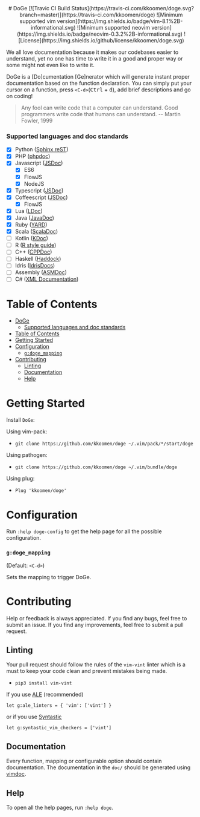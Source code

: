 <center>
# DoGe
[![Travic CI Build Status](https://travis-ci.com/kkoomen/doge.svg?branch=master)](https://travis-ci.com/kkoomen/doge) ![Minimum supported vim version](https://img.shields.io/badge/vim-8.1%2B-informational.svg) ![Minimum supported neovim version](https://img.shields.io/badge/neovim-0.3.2%2B-informational.svg) ![License](https://img.shields.io/github/license/kkoomen/doge.svg)
</center>

We all love documentation because it makes our codebases easier to understand,
yet no one has time to write it in a good and proper way or some might not even
like to write it.

DoGe is a [Do]cumentation [Ge]nerator which will generate instant proper
documentation based on the function declaration. You can simply put your cursor
on a function, press `<C-d>`(<kbd>Ctrl</kbd> + <kbd>d</kbd>), add brief
descriptions and go on coding!

> Any fool can write code that a computer can understand. Good programmers write
> code that humans can understand. -- Martin Fowler, 1999

### Supported languages and doc standards

- [x] Python ([Sphinx reST](http://daouzli.com/blog/docstring.html#restructuredtext))
- [x] PHP ([phpdoc](https://www.phpdoc.org))
- [x] Javascript ([JSDoc](https://jsdoc.app))
  - [x] ES6
  - [x] FlowJS
  - [x] NodeJS
- [x] Typescript ([JSDoc](https://jsdoc.app))
- [x] Coffeescript ([JSDoc](https://jsdoc.app))
  - [x] FlowJS
- [x] Lua ([LDoc](https://github.com/stevedonovan/LDoc))
- [x] Java ([JavaDoc](https://www.oracle.com/technetwork/articles/javase/index-137868.html))
- [x] Ruby ([YARD](https://www.rubydoc.info/gems/yard/file/docs/Tags.md))
- [x] Scala ([ScalaDoc](https://docs.scala-lang.org/style/scaladoc.html))
- [ ] Kotlin ([KDoc](https://kotlinlang.org/docs/reference/kotlin-doc.html))
- [ ] R ([R style guide](https://style.tidyverse.org/documentation.html))
- [ ] C++ ([CPPDoc](http://www.edparrish.net/common/cppdoc.html#comment))
- [ ] Haskell ([Haddock](https://www.haskell.org/haddock/doc/html/ch03s02.html))
- [ ] Idris ([IdrisDocs](http://docs.idris-lang.org/en/latest/reference/documenting.html))
- [ ] Assembly ([ASMDoc](https://www.ee.ryerson.ca/~kclowes/stand-alone/CodingStandards/CodingStdAsm/CodingStdAsm.html#SECTION00070000000000000000))
- [ ] C# ([XML Documentation](https://docs.microsoft.com/en-us/previous-versions/visualstudio/visual-studio-2010/5ast78ax%28v%3dvs.100%29))

# Table of Contents
- [DoGe](#doge)
    + [Supported languages and doc standards](#supported-languages-and-doc-standards)
- [Table of Contents](#table-of-contents)
- [Getting Started](#getting-started)
- [Configuration](#configuration)
    + [`g:doge_mapping`](#gdoge_mapping)
- [Contributing](#contributing)
  * [Linting](#linting)
  * [Documentation](#documentation)
  * [Help](#help)

# Getting Started

Install `DoGe`:

Using vim-pack:

- `git clone https://github.com/kkoomen/doge ~/.vim/pack/*/start/doge`

Using pathogen:

- `git clone https://github.com/kkoomen/doge ~/.vim/bundle/doge`

Using plug:

- `Plug 'kkoomen/doge'`

# Configuration

Run `:help doge-config` to get the help page for all the possible configuration.

### `g:doge_mapping`

(Default: `<C-d>`)

Sets the mapping to trigger DoGe.

# Contributing

Help or feedback is always appreciated. If you find any bugs, feel free to
submit an issue. If you find any improvements, feel free to submit a pull
request.

## Linting

Your pull request should follow the rules of the `vim-vint` linter which is a
must to keep your code clean and prevent mistakes being made.

- `pip3 install vim-vint`

If you use [ALE](https://github.com/w0rp/ale) (recommended)

```
let g:ale_linters = { 'vim': ['vint'] }
```

or if you use [Syntastic](https://github.com/vim-syntastic/syntastic)
```
let g:syntastic_vim_checkers = ['vint']
```

## Documentation

Every function, mapping or configurable option should contain documentation. The
documentation in the `doc/` should be generated using [vimdoc](https://github.com/google/vimdoc).

## Help

To open all the help pages, run `:help doge`.
